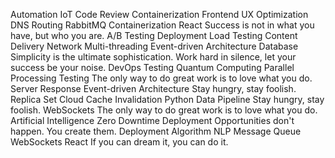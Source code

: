 Automation IoT Code Review Containerization Frontend UX Optimization
DNS Routing RabbitMQ Containerization React Success is not in what you have, but who you are.
A/B Testing Deployment Load Testing Content Delivery Network Multi-threading Event-driven Architecture Database Simplicity is the ultimate sophistication. Work hard in silence, let your success be your noise. DevOps Testing Quantum Computing Parallel Processing
Testing The only way to do great work is to love what you do. Server Response Event-driven Architecture Stay hungry, stay foolish.
Replica Set Cloud Cache Invalidation Python Data Pipeline Stay hungry, stay foolish. WebSockets The only way to do great work is to love what you do.
Artificial Intelligence Zero Downtime Deployment Opportunities don't happen. You create them. Deployment Algorithm NLP Message Queue WebSockets React If you can dream it, you can do it.
